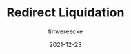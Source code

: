 ---
author: timvereecke
date: 2021-12-23
publisher: perfplanet
tags:
  - performance
  - optimization
target_url: https://calendar.perfplanet.com/2021/redirect-liquidation/
title: Redirect Liquidation
---
